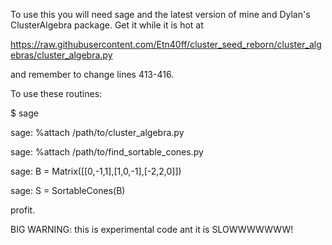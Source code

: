 To use this you will need sage and the latest version of mine and Dylan's  ClusterAlgebra package. Get it while it is hot at 

https://raw.githubusercontent.com/Etn40ff/cluster_seed_reborn/cluster_algebras/cluster_algebra.py

and remember to change lines 413-416.

To use these routines:

$ sage

sage: %attach /path/to/cluster_algebra.py

sage: %attach /path/to/find_sortable_cones.py

sage: B = Matrix([[0,-1,1],[1,0,-1],[-2,2,0]])

sage: S = SortableCones(B)

profit.

BIG WARNING: this is experimental code ant it is SLOWWWWWWW!

